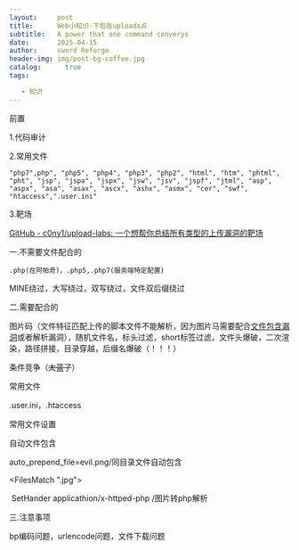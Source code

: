 ```yaml
---
layout:     post
title:      Web小知识-下包在uploads点
subtitle:   A power that one command converys
date:       2025-04-15
author:     sword Reforge
header-img: img/post-bg-coffee.jpg
catalog: 	  true
tags:

   - 知识
---
```




前置

1.代码审计

2.常用文件

```
"php7",php", "php5", "php4", "php3", "php2", "html", "htm", "phtml", "pht", "jsp", "jspa", "jspx", "jsw", "jsv", "jspf", "jtml", "asp", "aspx", "asa", "asax", "ascx", "ashx", "asmx", "cer", "swf", "htaccess",".user.ini"
```

3.靶场

[GitHub - c0ny1/upload-labs: 一个想帮你总结所有类型的上传漏洞的靶场](https://github.com/c0ny1/upload-labs)

一.不需要文件配合的

```
.php(在阿帕奇)，.php5,.php7(服务端特定配置)
```

MINE绕过，大写绕过，双写绕过，文件双后缀绕过

二.需要配合的

图片码（文件特征匹配上传的脚本文件不能解析，因为图片马需要配合[文件包含漏洞](https://so.csdn.net/so/search?q=文件包含漏洞&spm=1001.2101.3001.7020)或者解析漏洞），随机文件名，标头过滤，short标签过滤，文件头爆破，二次渲染，路径拼接，目录穿越，后缀名爆破（！！！）

条件竞争（~~太蓝了~~）

常用文件

.user.ini，.htaccess

常用文件设置

自动文件包含

auto_prepend_file=evil.png/同目录文件自动包含

<FilesMatch "\.jpg">

​	SetHander applicathion/x-httped-php /图片转php解析

</FilesMatch>

三.注意事项

bp编码问题，urlencode问题，文件下载问题



